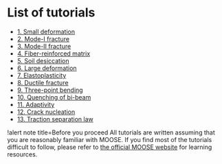# List of tutorials

- [1. Small deformation](tutorials/01_small_deformation_elasticity.md)
- [2. Mode-I fracture](tutorials/02_mode1_brittle_fracture.md)
- [3. Mode-II fracture](tutorials/03_mode2_brittle_fracture.md)
- [4. Fiber-reinforced matrix](tutorials/04_fiber_reinforced_matrix.md)
- [5. Soil desiccation](tutorials/05_soil_desiccation.md)
- [6. Large deformation](tutorials/06_large_deformation_elasticity.md)
- [7. Elastoplasticity](tutorials/07_elastoplasticity.md)
- [8. Ductile fracture](tutorials/08_ductile_fracture.md)
- [9. Three-point bending](tutorials/09_three_point_bending.md)
- [10. Quenching of bi-beam](tutorials/10_quenching_bibeam.md)
- [11. Adaptivity](tutorials/11_adaptivity.md)
- [12. Crack nucleation](tutorials/12_nucleation.md)
- [13. Traction separation law](tutorials/13_traction_separation.md)

!alert note title=Before you proceed
All tutorials are written assuming that you are reasonably familiar with MOOSE. If you find most of the tutorials difficult to follow, please refer to [the official MOOSE website](https://mooseframework.inl.gov/) for learning resources.
